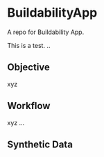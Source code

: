 # BuildabilityApp
A repo for Buildability App.

This is a test.
..

## Objective
xyz
## Workflow
xyz
...

## Synthetic Data

